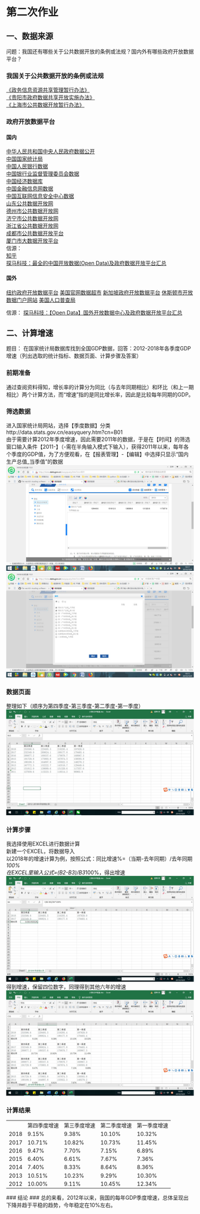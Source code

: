 # 第二次作业 #
## 一、数据来源 ##
问题：我国还有哪些关于公共数据开放的条例或法规？国内外有哪些政府开放数据平台？
### 我国关于公共数据开放的条例或法规 ###
[《政务信息资源共享管理暂行办法》](https://baike.baidu.com/item/%E6%94%BF%E5%8A%A1%E4%BF%A1%E6%81%AF%E8%B5%84%E6%BA%90%E5%85%B1%E4%BA%AB%E7%AE%A1%E7%90%86%E6%9A%82%E8%A1%8C%E5%8A%9E%E6%B3%95/19974171?fr=aladdin)  
[《贵阳市政府数据共享开放实施办法》](http://www.gywb.cn/content/2018-05/02/content_5709098.htm)  
[《上海市公共数据开放暂行办法》](http://www.shanghai.gov.cn/nw2/nw2314/nw2319/nw41893/nw42230/u21aw1401306.html)  
### 政府开放数据平台 ###
#### 国内 ####
[中华人民共和国中央人民政府数据公开](http://www.gov.cn/shuju/)  
[中国国家统计局](http://www.stats.gov.cn)  
[中国人民银行数据](http://www.pbc.gov.cn/diaochatongjisi/116219/index.html)  
[中国银行业监督管理委员会数据](http://www.pbc.gov.cn/jinrongshichangsi/147160/147171/index.html)  
[中国经济数据库](https://www.ceicdata.com/zh-hans/products/china-economic-database)  
[中国金融信息网数据](http://dc.xinhua08.com/)  
[中国互联网信息安全中心数据](https://www.cnnic.net.cn/hlwfzyj/hlwxzbg/)  
[山东公共数据开放网](http://data.sd.gov.cn/)  
[德州市公共数据开放网](http://dzdata.sd.gov.cn/)  
[济宁市公共数据开放网](http://jindata.sd.gov.cn/)  
[浙江省公共数据开放网](http://data.zjzwfw.gov.cn/jdop_front/index.do)  
[成都市公共数据开放平台](http://www.cddata.gov.cn/)  
[厦门市大数据开放平台](http://data.xm.gov.cn/)  
信源：  
[知乎](https://www.zhihu.com/question/19969760)  
[探马科技：最全的中国开放数据(Open Data)及政府数据开放平台汇总](http://www.tanmer.com/blog/451)  
#### 国外 ####
[纽约政府开放数据平台](https://opendata.cityofnewyork.us/)
[美国官网数据超市](https://www.data.gov/)
[新加坡政府开放数据平台](https://data.gov.sg/)
[休斯顿市开放数据门户网站](http://data.houstontx.gov/)
[美国人口普查局](http://usgovxml.com/)

信源：
[探马科技：【Open Data】国外开放数据中心及政府数据开放平台汇总](http://www.tanmer.com/blog/537)

## 二、计算增速 ##
题目：	在国家统计局数据库找到全国GDP数据，回答：2012-2018年各季度GDP增速（列出选取的统计指标、数据页面、计算步骤及答案）
### 前期准备 ###
通过查阅资料得知，增长率的计算分为同比（与去年同期相比）和环比（和上一期相比）两个计算方法，而“增速”指的是同比增长率，因此是比较每年同期的GDP。
### 筛选数据 ###
进入国家统计局网站，选择【季度数据】分类http://data.stats.gov.cn/easyquery.htm?cn=B01  
由于需要计算2012年季度增速，因此需要2011年的数据，于是在【时间】的筛选窗口输入条件【2011-】（-需在半角输入模式下输入），获得2011年以来，每年各个季度的GDP值，为了方便观看，在【报表管理】-【编辑】中选择只显示“国内生产总值_当季值”的数据  
![](https://github.com/Chenyu-Li008/Homework/blob/master/1.jpg)
![](https://github.com/Chenyu-Li008/Homework/blob/master/2.jpg)
### 数据页面 ###
整理如下（顺序为第四季度-第三季度-第二季度-第一季度）  
![](https://github.com/Chenyu-Li008/Homework/blob/master/3.jpg)
### 计算步骤 ###
我选择使用EXCEL进行数据计算  
新建一个EXCEL，将数据导入  
以2018年的增速计算为例，按照公式：同比增速%=（当期-去年同期）/去年同期*100%  
在EXCEL里输入公式=(B2-B3)/B3*100%，得出增速  
![](https://github.com/Chenyu-Li008/Homework/blob/master/4.jpg)
得到增速，保留四位数字，同理得到其他六年的增速  
![](https://github.com/Chenyu-Li008/Homework/blob/master/5.jpg)
### 计算结果 ###
<table>
   <tr>
      <td></td>
      <td>第四季度增速</td>
      <td>第三季度增速</td>
      <td>第二季度增速</td>
      <td>第一季度增速</td>
   </tr>
   <tr>
      <td>2018</td>
      <td>9.15%</td>
      <td>9.38%</td>
      <td>10.10%</td>
      <td>10.32%</td>
   </tr>
   <tr>
      <td>2017</td>
      <td>10.71%</td>
      <td>10.82%</td>
      <td>10.73%</td>
      <td>11.45%</td>
   </tr>
   <tr>
      <td>2016</td>
      <td>9.47%</td>
      <td>7.70%</td>
      <td>7.15%</td>
      <td>6.89%</td>
   </tr>
   <tr>
      <td>2015</td>
      <td>6.40%</td>
      <td>6.61%</td>
      <td>7.67%</td>
      <td>7.36%</td>
   </tr>
   <tr>
      <td>2014</td>
      <td>7.40%</td>
      <td>8.33%</td>
      <td>8.64%</td>
      <td>8.36%</td>
   </tr>
   <tr>
      <td>2013</td>
      <td>10.51%</td>
      <td>10.23%</td>
      <td>9.29%</td>
      <td>10.30%</td>
   </tr>
   <tr>
      <td>2012</td>
      <td>10.00%</td>
      <td>9.11%</td>
      <td>10.45%</td>
      <td>12.34%</td>
   </tr>
</table>
### 结论 ###
总的来看，2012年以来，我国的每年GDP季度增速，总体呈现出下降并趋于平稳的趋势，今年稳定在10%左右。
